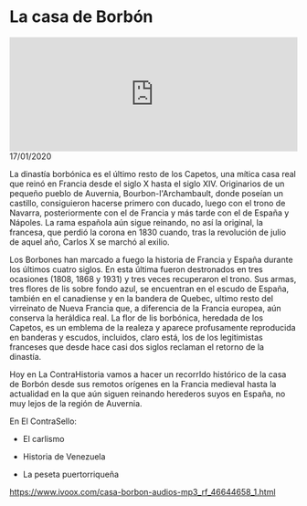 # La casa de Borbón
<iframe id='audio_88903085' frameborder='0' allowfullscreen='' scrolling='no' height='200' style='width:100%;' src='https://www.ivoox.com/player_ej_46644658_6_1.html' loading='lazy'></iframe>17/01/2020

La dinastía borbónica es el último resto de los Capetos, una mítica casa real que reinó en Francia desde el siglo X hasta el siglo XIV. Originarios de un pequeño pueblo de Auvernia, Bourbon-l'Archambault, donde poseían un castillo, consiguieron hacerse primero con ducado, luego con el trono de Navarra, posteriormente con el de Francia y más tarde con el de España y Nápoles. La rama española aún sigue reinando, no así la original, la francesa, que perdió la corona en 1830 cuando, tras la revolución de julio de aquel año, Carlos X se marchó al exilio. 

 Los Borbones han marcado a fuego la historia de Francia y España durante los últimos cuatro siglos. En esta última fueron destronados en tres ocasiones (1808, 1868 y 1931) y tres veces recuperaron el trono. Sus armas, tres flores de lis sobre fondo azul, se encuentran en el escudo de España, también en el canadiense y en la bandera de Quebec, ultimo resto del virreinato de Nueva Francia que, a diferencia de la Francia europea, aún conserva la heráldica real. La flor de lis borbónica, heredada de los Capetos, es un emblema de la realeza y aparece profusamente reproducida en banderas y escudos, incluidos, claro está, los de los legitimistas franceses que desde hace casi dos siglos reclaman el retorno de la dinastía. 

 Hoy en La ContraHistoria vamos a hacer un recorrIdo histórico de la casa de Borbón desde sus remotos orígenes en la Francia medieval hasta la actualidad en la que aún siguen reinando herederos suyos en España, no muy lejos de la región de Auvernia. 

 En El ContraSello:

 - El carlismo

 - Historia de Venezuela

 - La peseta puertorriqueña 

 

https://www.ivoox.com/casa-borbon-audios-mp3_rf_46644658_1.html
